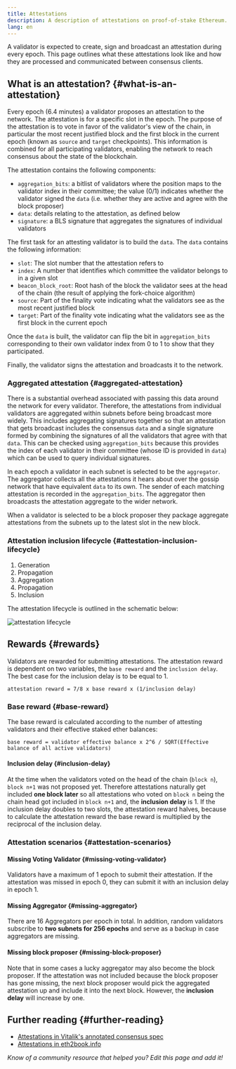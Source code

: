 ```yaml
---
title: Attestations
description: A description of attestations on proof-of-stake Ethereum.
lang: en
---
```


A validator is expected to create, sign and broadcast an attestation during every epoch. This page outlines what these attestations look like and how they are processed and communicated between consensus clients.

## What is an attestation? {#what-is-an-attestation}

Every <GlossaryTooltip termKey="epoch">epoch</GlossaryTooltip> (6.4 minutes) a validator proposes an attestation to the network. The attestation is for a specific slot in the epoch. The purpose of the attestation is to vote in favor of the validator's view of the chain, in particular the most recent justified block and the first block in the current epoch (known as `source` and `target` checkpoints). This information is combined for all participating validators, enabling the network to reach consensus about the state of the blockchain.

The attestation contains the following components:

- `aggregation_bits`: a bitlist of validators where the position maps to the validator index in their committee; the value (0/1) indicates whether the validator signed the `data` (i.e. whether they are active and agree with the block proposer)
- `data`: details relating to the attestation, as defined below
- `signature`: a BLS signature that aggregates the signatures of individual validators

The first task for an attesting validator is to build the `data`. The `data` contains the following information:

- `slot`: The slot number that the attestation refers to
- `index`: A number that identifies which committee the validator belongs to in a given slot
- `beacon_block_root`: Root hash of the block the validator sees at the head of the chain (the result of applying the fork-choice algorithm)
- `source`: Part of the finality vote indicating what the validators see as the most recent justified block
- `target`: Part of the finality vote indicating what the validators see as the first block in the current epoch

Once the `data` is built, the validator can flip the bit in `aggregation_bits` corresponding to their own validator index from 0 to 1 to show that they participated.

Finally, the validator signs the attestation and broadcasts it to the network.

### Aggregated attestation {#aggregated-attestation}

There is a substantial overhead associated with passing this data around the network for every validator. Therefore, the attestations from individual validators are aggregated within subnets before being broadcast more widely. This includes aggregating signatures together so that an attestation that gets broadcast includes the consensus `data` and a single signature formed by combining the signatures of all the validators that agree with that `data`. This can be checked using `aggregation_bits` because this provides the index of each validator in their committee (whose ID is provided in `data`) which can be used to query individual signatures.

In each epoch a validator in each subnet is selected to be the `aggregator`. The aggregator collects all the attestations it hears about over the gossip network that have equivalent `data` to its own. The sender of each matching attestation is recorded in the `aggregation_bits`. The aggregator then broadcasts the attestation aggregate to the wider network.

When a validator is selected to be a block proposer they package aggregate attestations from the subnets up to the latest slot in the new block.

### Attestation inclusion lifecycle {#attestation-inclusion-lifecycle}

1. Generation
2. Propagation
3. Aggregation
4. Propagation
5. Inclusion

The attestation lifecycle is outlined in the schematic below:

![attestation lifecycle](./attestation_schematic.png)

## Rewards {#rewards}

Validators are rewarded for submitting attestations. The attestation reward is dependent on two variables, the `base reward` and the `inclusion delay`. The best case for the inclusion delay is to be equal to 1.

`attestation reward = 7/8 x base reward x (1/inclusion delay)`

### Base reward {#base-reward}

The base reward is calculated according to the number of attesting validators and their effective staked ether balances:

`base reward = validator effective balance x 2^6 / SQRT(Effective balance of all active validators)`

#### Inclusion delay {#inclusion-delay}

At the time when the validators voted on the head of the chain (`block n`), `block n+1` was not proposed yet. Therefore attestations naturally get included **one block later** so all attestations who voted on `block n` being the chain head got included in `block n+1` and, the **inclusion delay** is 1. If the inclusion delay doubles to two slots, the attestation reward halves, because to calculate the attestation reward the base reward is multiplied by the reciprocal of the inclusion delay.

### Attestation scenarios {#attestation-scenarios}

#### Missing Voting Validator {#missing-voting-validator}

Validators have a maximum of 1 epoch to submit their attestation. If the attestation was missed in epoch 0, they can submit it with an inclusion delay in epoch 1.

#### Missing Aggregator {#missing-aggregator}

There are 16 Aggregators per epoch in total. In addition, random validators subscribe to **two subnets for 256 epochs** and serve as a backup in case aggregators are missing.

#### Missing block proposer {#missing-block-proposer}

Note that in some cases a lucky aggregator may also become the block proposer. If the attestation was not included because the block proposer has gone missing, the next block proposer would pick the aggregated attestation up and include it into the next block. However, the **inclusion delay** will increase by one.

## Further reading {#further-reading}

- [Attestations in Vitalik's annotated consensus spec](https://github.com/ethereum/annotated-spec/blob/master/phase0/beacon-chain.md#attestationdata)
- [Attestations in eth2book.info](https://eth2book.info/altair/part3/containers/dependencies#attestationdata)

_Know of a community resource that helped you? Edit this page and add it!_
